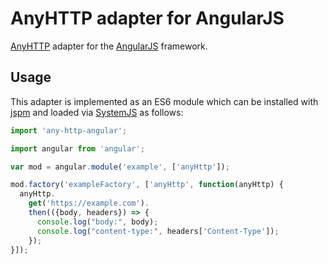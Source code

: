 # AnyHTTP adapter for AngularJS

[AnyHTTP](https://github.com/argo-rest/any-http) adapter for the
[AngularJS](https://angularjs.org/) framework.

## Usage

This adapter is implemented as an ES6 module which can be installed
with [jspm](https://jspm.io) and loaded via
[SystemJS](https://github.com/systemjs/systemjs) as follows:

``` javascript
import 'any-http-angular';

import angular from 'angular';

var mod = angular.module('example', ['anyHttp']);

mod.factory('exampleFactory', ['anyHttp', function(anyHttp) {
  anyHttp.
    get('https://example.com').
    then(({body, headers}) => {
      console.log("body:", body);
      console.log("content-type:", headers['Content-Type']);
    });
}]);
```
